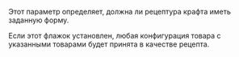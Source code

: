Этот параметр определяет, должна ли рецептура крафта иметь заданную форму.

Если этот флажок установлен, любая конфигурация товара с указанными товарами будет принята в качестве рецепта.